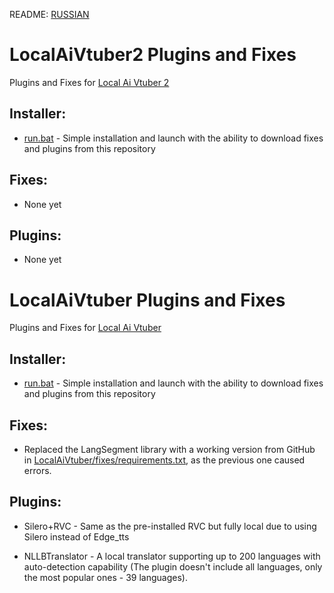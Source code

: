 README: [RUSSIAN](README.md)
# LocalAiVtuber2 Plugins and Fixes
Plugins and Fixes for [Local Ai Vtuber 2](https://github.com/0Xiaohei0/LocalAIVtuber2)

## Installer:
- [run.bat](LocalAiVtuber2/run.bat) - Simple installation and launch with the ability to download fixes and plugins from this repository

## Fixes:
- None yet

## Plugins:
- None yet





# LocalAiVtuber Plugins and Fixes
Plugins and Fixes for [Local Ai Vtuber](https://github.com/0Xiaohei0/LocalAIVtuber)

## Installer:
- [run.bat](LocalAiVtuber/run.bat) - Simple installation and launch with the ability to download fixes and plugins from this repository

## Fixes:
- Replaced the LangSegment library with a working version from GitHub in [LocalAiVtuber/fixes/requirements.txt](LocalAiVtuber/fixes/requirements.txt), as the previous one caused errors.

## Plugins:
- Silero+RVC - Same as the pre-installed RVC but fully local due to using Silero instead of Edge_tts

- NLLBTranslator - A local translator supporting up to 200 languages with auto-detection capability (The plugin doesn't include all languages, only the most popular ones - 39 languages).
